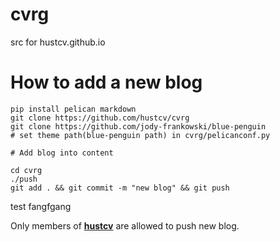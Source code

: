 # cvrg
src for hustcv.github.io

# How to add a new blog
```
pip install pelican markdown
git clone https://github.com/hustcv/cvrg
git clone https://github.com/jody-frankowski/blue-penguin
# set theme path(blue-penguin path) in cvrg/pelicanconf.py

# Add blog into content

cd cvrg
./push
git add . && git commit -m "new blog" && git push
```

test fangfgang

Only members of [**hustcv**](https://github.com/hustcv) are allowed to push new blog.
